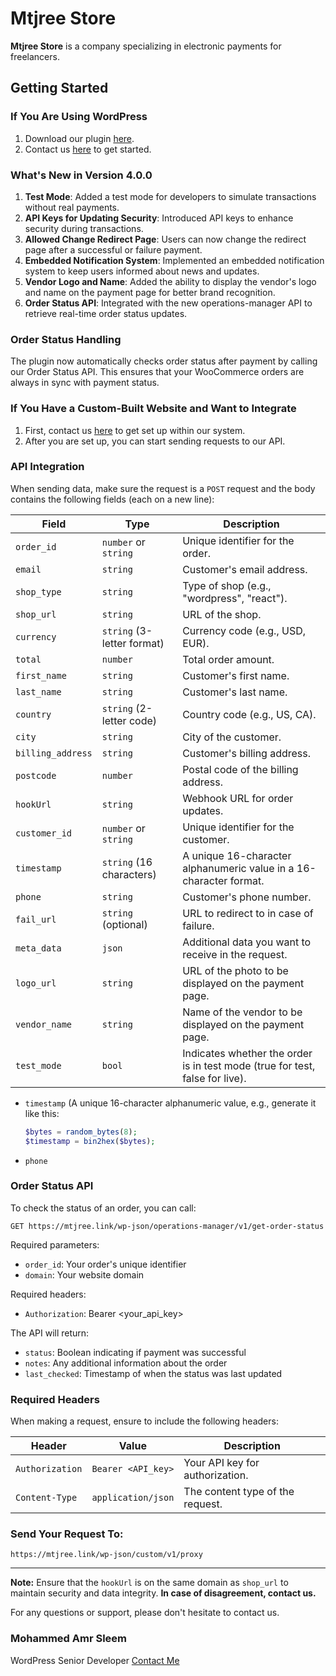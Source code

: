 # Mtjree Store

**Mtjree Store** is a company specializing in electronic payments for freelancers.

## Getting Started

### If You Are Using WordPress

1. Download our plugin [here](https://github.com/rasheedammar/Mtjree/blob/main/mtjree_store.zip).
2. Contact us [here](#) to get started.

### What's New in Version 4.0.0

1. **Test Mode**: Added a test mode for developers to simulate transactions without real payments.
2. **API Keys for Updating Security**: Introduced API keys to enhance security during transactions.
3. **Allowed Change Redirect Page**: Users can now change the redirect page after a successful or failure payment.
4. **Embedded Notification System**: Implemented an embedded notification system to keep users informed about news and updates.
5. **Vendor Logo and Name**: Added the ability to display the vendor's logo and name on the payment page for better brand recognition.
6. **Order Status API**: Integrated with the new operations-manager API to retrieve real-time order status updates.

### Order Status Handling

The plugin now automatically checks order status after payment by calling our Order Status API. This ensures that your WooCommerce orders are always in sync with payment status.

### If You Have a Custom-Built Website and Want to Integrate

1. First, contact us [here](#) to get set up within our system.
2. After you are set up, you can start sending requests to our API.

### API Integration

When sending data, make sure the request is a `POST` request and the body contains the following fields (each on a new line):

| Field            | Type                        | Description                                    |
|------------------|-----------------------------|------------------------------------------------|
| `order_id`       | `number` or `string`        | Unique identifier for the order.               |
| `email`          | `string`                    | Customer's email address.                      |
| `shop_type`      | `string`                    | Type of shop (e.g., "wordpress", "react").       |
| `shop_url`       | `string`                    | URL of the shop.                               |
| `currency`       | `string` (3-letter format)  | Currency code (e.g., USD, EUR).                |
| `total`          | `number`                    | Total order amount.                            |
| `first_name`     | `string`                    | Customer's first name.                         |
| `last_name`      | `string`                    | Customer's last name.                          |
| `country`        | `string` (2-letter code)    | Country code (e.g., US, CA).                   |
| `city`           | `string`                    | City of the customer.                          |
| `billing_address`| `string`                    | Customer's billing address.                    |
| `postcode`       | `number`                    | Postal code of the billing address.            |
| `hookUrl`        | `string`                    | Webhook URL for order updates.                 |
| `customer_id`    | `number` or `string`        | Unique identifier for the customer.            |
| `timestamp`      | `string` (16 characters)    | A unique 16-character alphanumeric value in a 16-character format.      |
| `phone`          | `string`                    | Customer's phone number.                       |
| `fail_url`       | `string` (optional)         | URL to redirect to in case of failure.         |
| `meta_data`      | `json`                      | Additional data you want to receive in the request. |
| `logo_url`       | `string`                    | URL of the photo to be displayed on the payment page. |
| `vendor_name`    | `string`                    | Name of the vendor to be displayed on the payment page. |
| `test_mode`    | `bool`                    | Indicates whether the order is in test mode (true for test, false for live).|

- `timestamp` (A unique 16-character alphanumeric value, e.g., generate it like this:
    ```php
    $bytes = random_bytes(8);
    $timestamp = bin2hex($bytes);
    ```
- `phone`

### Order Status API

To check the status of an order, you can call:

```
GET https://mtjree.link/wp-json/operations-manager/v1/get-order-status
```

Required parameters:
- `order_id`: Your order's unique identifier
- `domain`: Your website domain

Required headers:
- `Authorization`: Bearer <your_api_key>

The API will return:
- `status`: Boolean indicating if payment was successful
- `notes`: Any additional information about the order
- `last_checked`: Timestamp of when the status was last updated

### Required Headers

When making a request, ensure to include the following headers:

| Header            | Value                        | Description                                    |
|-------------------|------------------------------|------------------------------------------------|
| `Authorization`   | `Bearer <API_key>`           | Your API key for authorization.                |
| `Content-Type`    | `application/json`           | The content type of the request.               |

### Send Your Request To:

`https://mtjree.link/wp-json/custom/v1/proxy`

---

**Note:** Ensure that the `hookUrl` is on the same domain as `shop_url` to maintain security and data integrity.
**In case of disagreement, contact us.**

For any questions or support, please don't hesitate to contact us.

### Mohammed Amr Sleem
WordPress Senior Developer
[Contact Me](https://mostaql.com/u/abdelrahman_am/reviews)
